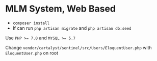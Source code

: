# MLM System, Web Based

- `composer install`
- If can run `php artisan migrate` and `php artisan db:seed`

Use `PHP >= 7.0` and `MYSQL >= 5.7`

Change `vendor/cartalyst/sentinel/src/Users/EloquentUser.php` with `EloquentUser.php` on root
